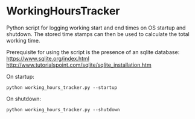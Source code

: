 # WorkingHoursTracker
Python script for logging working start and end times on OS startup and shutdown.
The stored time stamps can then be used to calculate the total working time.

Prerequisite for using the script is the presence of an sqlite database:
https://www.sqlite.org/index.html
http://www.tutorialspoint.com/sqlite/sqlite_installation.htm

On startup:
```
python working_hours_tracker.py --startup
```

On shutdown:
```
python working_hours_tracker.py --shutdown
```
